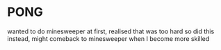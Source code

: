 # PONG
wanted to do minesweeper at first, realised that was too hard so did this instead, might comeback to minesweeper when I become more skilled

